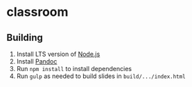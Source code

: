 # classroom

## Building

1. Install LTS version of [Node.js](https://nodejs.org/)
2. Install [Pandoc](https://pandoc.org/installing.html)
3. Run `npm install` to install dependencies
4. Run `gulp` as needed to build slides in `build/.../index.html`
